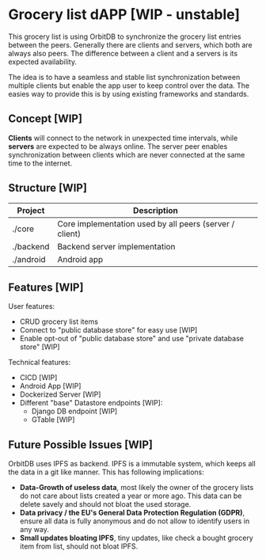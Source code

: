 # Grocery list dAPP [WIP - unstable]

This grocery list is using OrbitDB to synchronize the grocery list entries
between the peers. Generally there are clients and servers, which both are
always also peers. The difference between a client and a servers is its expected
availability.

The idea is to have a seamless and stable list synchronization between multiple
clients but enable the app user to keep control over the data. The easies way to
provide this is by using existing frameworks and standards.

## Concept [WIP]

**Clients** will connect to the network in unexpected time intervals, while
**servers** are expected to be always online. The server peer enables
synchronization between clients which are never connected at the same time to
the internet.

## Structure [WIP]

| Project | Description |
|--|--|
| ./core | Core implementation used by all peers (server / client) |
| ./backend | Backend server implementation |
| ./android | Android app |

## Features [WIP]

User features:

- CRUD grocery list items
- Connect to "public database store" for easy use [WIP]
- Enable opt-out of "public database store" and use "private database
  store" [WIP]

Technical features:

- CICD [WIP]
- Android App [WIP]
- Dockerized Server [WIP]
- Different "base" Datastore endpoints [WIP]:
  - Django DB endpoint [WIP]
  - GTable [WIP]

## Future Possible Issues [WIP]

OrbitDB uses IPFS as backend. IPFS is a immutable system, which keeps all the
data in a git like manner. This has following implications:

- **Data-Growth of useless data**, most likely the owner of the grocery lists
  do not care about lists created a year or more ago. This data can be delete
  savely and should not bloat the used storage.
- **Data privacy / the EU's General Data Protection Regulation (GDPR)**, ensure all data is
  fully anonymous and do not allow to identify users in any way.
- **Small updates bloating IPFS**, tiny updates, like check a bought grocery
  item from list, should not bloat IPFS.
